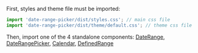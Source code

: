 <!-- **date-range-picker** can be installed with **npm**, by the following command:

```bash static 
npm install date-range-picker
``` -->

First, styles and theme file must be imported:

```js static 
import 'date-range-picker/dist/styles.css'; // main css file
import 'date-range-picker/dist/theme/default.css'; // theme css file
```

Then, import one of the 4 standalone components: [DateRange](#daterange), [DateRangePicker](#daterangepicker), [Calendar](#calendar), [DefinedRange](#definedrange)
